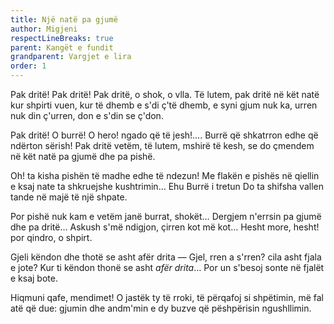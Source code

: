 ```yaml
---
title: Një natë pa gjumë
author: Migjeni
respectLineBreaks: true
parent: Kangët e fundit
grandparent: Vargjet e lira
order: 1
---
```


Pak dritë! Pak dritë! Pak dritë, o shok, o vlla.
Të lutem, pak dritë në kët natë kur shpirti vuen,
kur të dhemb e s'di ç'të dhemb, e syni gjum nuk ka,
urren nuk din ç'urren, don e s'din se ç'don.

Pak dritë! O burrë! O hero! ngado që të jesh!….
Burrë që shkatrron edhe që ndërton sërish!
Pak dritë vetëm, të lutem, mshirë të kesh,
se do çmendem në kët natë pa gjumë dhe pa pishë.

Oh! ta kisha pishën të madhe edhe të ndezun!
Me flakën e pishës në qiellin e ksaj nate
ta shkruejshe kushtrimin… Ehu Burrë i tretun
Do ta shifsha vallen tande në majë të një shpate.

Por pishë nuk kam e vetëm janë burrat, shokët…
Dergjem n'errsin pa gjumë dhe pa dritë…
Askush s'më ndigjon, çirren kot më kot…
Hesht more, hesht! por qindro, o shpirt.

Gjeli këndon dhe thotë se asht afër drita
— Gjel, rren a s'rren? cila asht fjala e jote?
Kur ti këndon thonë se asht _afër drita_…
Por un s'besoj sonte në fjalët e ksaj bote.

Hiqmuni qafe, mendimet!
O jastëk ty të rroki, të përqafoj si shpëtimin,
më fal atë që due: gjumin dhe andm'min
e dy buzve që pëshpërisin ngushllimin.